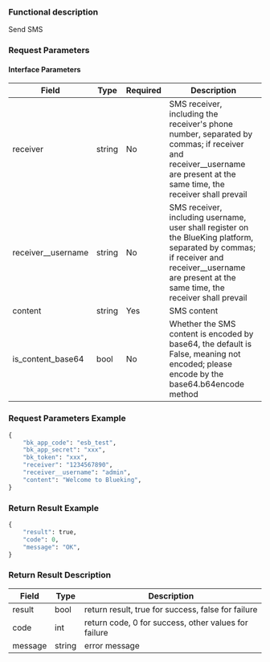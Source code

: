### Functional description

Send SMS

### Request Parameters

#### Interface Parameters

| Field               |  Type      | Required   |  Description      |
|--------------------|------------|--------|------------|
| receiver           |  string    | No     | SMS receiver, including the receiver&#39;s phone number, separated by commas; if receiver and receiver__username are present at the same time, the receiver shall prevail |
| receiver__username |  string    | No     | SMS receiver, including username, user shall register on the BlueKing platform, separated by commas; if receiver and receiver__username are present at the same time, the receiver shall prevail |
| content            |  string    | Yes     | SMS content |
| is_content_base64  |  bool      | No     | Whether the SMS content is encoded by base64, the default is False, meaning not encoded; please encode by the base64.b64encode method |

### Request Parameters Example

```python
{
    "bk_app_code": "esb_test",
    "bk_app_secret": "xxx",
    "bk_token": "xxx",
    "receiver": "1234567890",
    "receiver__username": "admin",
    "content": "Welcome to Blueking",
}
```

### Return Result Example

```python
{
    "result": true,
    "code": 0,
    "message": "OK",
}
```

### Return Result Description

| Field      | Type      | Description      |
|-----------|----------|-----------|
|  result   |    bool    |      return result, true for success, false for failure  |
|  code     |    int     |      return code, 0 for success, other values for failure |
|  message  |    string  |      error message |
